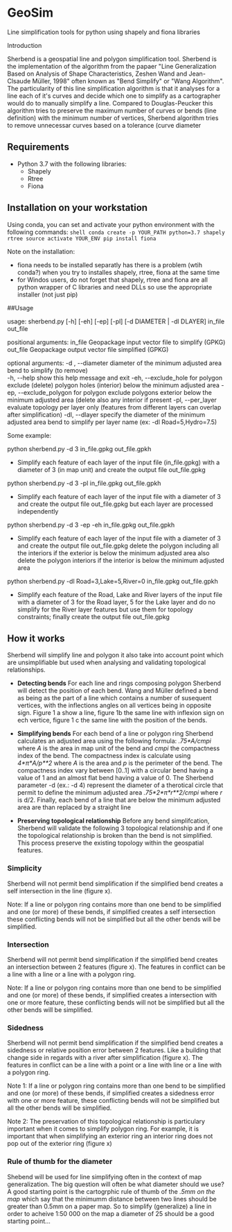 # GeoSim
Line simplification tools for python using shapely and fiona libraries

Introduction

Sherbend is a geospatial line and polygon simplification tool.  Sherbend is the implementation of the algorithm from the papaer "Line Generalization Based on Analysis of Shape Characteristics, Zeshen Wand and Jean-Clsaude Müller, 1998" often known as "Bend Simplify" or "Wang Algorithm".  The particularity of this line simplification algorithm is that it analyses for a line each of it's curves and decide which one to simplify as a cartographer would do to manually simplify a line.  Compared to Douglas-Peucker this algorithm tries to preserve the maximum number of curves or bends (line definition) with the minimum number of vertices, Sherbend algorithm tries to remove unnecessar curves based on a tolerance (curve diameter

## Requirements  
- Python 3.7 with the following libraries:
    - Shapely
    - Rtree
    - Fiona

## Installation on your workstation
Using conda, you can set and activate your python environment with the following commands: 
    ```shell
    conda create -p YOUR_PATH python=3.7 shapely rtree
    source activate YOUR_ENV
    pip install fiona
    ```
    
  Note on the installation:
  - fiona needs to be installed separatly has there is a problem (wtih conda?) when you try to installes shapely, rtree, fiona at the same time
  - for Windos users, do not forget that shapely, rtree and fiona are all python wrapper of C libraries and need DLLs so use the appropriate installer (not just pip)

##Usage

usage: sherbend.py \[-h] \[-eh] \[-ep] \[-pl] \[-d DIAMETER | -dl DLAYER] in_file out_file

positional arguments:
  in_file               Geopackage input vector file to simplify (GPKG)
  out_file              Geopackage output vector file simplified (GPKG)

optional arguments:
     -d , --diameter          diameter of the minimum adjusted area bend to simplify (to remove)     
     -h, --help               show this help message and exit
     -eh, --exclude_hole      for polygon exclude (delete) polygon holes (interior) below the minimum adjusted area
     -ep, --exclude_polygon   for polygon exclude polygons exterior below the minimum adjusted area (delete also any interior if present
     -pl, --per_layer         evaluate topology per layer only (features from different layers can overlap after simplification)
     -dl, --dlayer            specify the diameter of the minimum adjusted area bend to simplify per layer name (ex: -dl Road=5,Hydro=7.5)
     
Some example:

python sherbend.py -d 3 in_file.gpkg out\_file.gpkh
   
   - Simplify each feature of each layer of the input file (in_file.gpkg) with a diameter of 3 (in map unit) and create the output file out_file.gpkg
   
python sherbend.py -d 3 -pl in\_file.gpkg out_file.gpkh
   
   - Simplify each feature of each layer of the input file with a diameter of 3 and create the output file out_file.gpkg but each layer are processed independently
   
python sherbend.py -d 3 -ep -eh in_file.gpkg out_file.gpkh

   - Simplify each feature of each layer of the input file with a diameter of 3 and create the output file out_file.gpkg delete the polygon including all the interiors if the exterior is below the minimum adjusted area also delete the polygon interiors if the interior is below the minimum adjusted area
   
python sherbend.py -dl Road=3,Lake=5,River=0 in_file.gpkg out_file.gpkh

   - Simplify each feature of the Road, Lake and River layers of the input file with a diameter of 3 for the Road layer, 5 for the Lake layer  and do no simplify for the River layer features but use them for topology constraints; finally create the output file out_file.gpkg

## How it works

Sherbend will simplify line and polygon it also take into account point which are unsimplifiable but used when analysing and validating topological relationships.

* __Detecting bends__
For each line and rings composing polygon Sherbend will detect the position of each bend.  Wang and Müller defined a bend as being as the part of a line which contains a number of susequent vertices, with the inflections angles on all vertices being in opposite sign.
Figure 1 a show a line, figure 1b the same line with inflexion sign on ech vertice, figure 1 c the same line with the position of the bends.

* __Simplifying bends__
For each bend of a line or polygon ring Sherbend calculates an adjusted area using the following formula: *\.75\*A/cmpi* where *A* is the area in map unit of the bend and *cmpi* the compactness index of the bend.  The compactness index is calculate using *4\*π\*A/p\*\*2* where *A* is the area and *p* is the perimeter of the bend. The compactness index vary between \[0..1] with a circular bend having a value of 1 and an almost flat bend having a value of 0.  The Sherbend parameter -d (ex.: -d 4) represent the diameter of a therotical circle that permit to define the minimum adjusted area *\.75\*2\*π\*r\*\*2/cmpi* where *r* is d/2.  Finally, each bend of a line that are below the minimum adjusted area are than replaced by a straight line

* __Preserving topological relationship__
Before any bend simplifcation, Sherbend will validate the following 3 topological relationship and if one the topological relationship is broken than the bend is not simplified.  This process preserve the existing topology within the geospatial features.

### Simplicity
Sherbend will not permit bend simplification if the simplified bend creates a self intersection in the line (figure x).  

Note: If a line or polygon ring contains more than one bend to be simplified and one (or more) of these bends, if simplified creates a self intersection these conflicting bends will not be simplified but all the other bends will be simplified.

### Intersection
Sherbend will not permit bend simplification if the simplified bend creates an intersection between 2 features (figure x).  The features in conflict can be a line with a line or a line with a polygon ring.

Note: If a line or polygon ring contains more than one bend to be simplified and one (or more) of these bends, if simplified creates a intersection with one or more feature, these conflicting bends will not be simplified but all the other bends will be simplified.

### Sidedness
Sherbend will not permit bend simplification if the simplified bend creates a sidedness or relative position error between 2 features. Like a building that change side in regards with a river after simplification (figure x).  The features in conflict can be a line with a point or a line with line or a line with a polygon ring.

Note 1: If a line or polygon ring contains more than one bend to be simplified and one (or more) of these bends, if simplified creates a sidedness error with one or more feature, these conflicting bends will not be simplified but all the other bends will be simplified.

Note 2: The preservation of this topological relationship is particulary important when it comes to simplify polygon ring.  For example, it is important that when simplifying an exterior ring an interior ring does not pop out of the exterior ring (figure x)


### Rule of thumb for the diameter
Shebend will be used for line simplifying often in the context of map generalization. The big question will often be what diameter should we use?  A good starting point is the cartogrphic rule of thumb of the *.5mm on the map* which say that the minimumm distance between two lines should be greater than 0.5mm on a paper map. So to simplify (generalize) a line in order to acheive 1:50 000 on the map a diameter of 25 should be a good starting point... 
